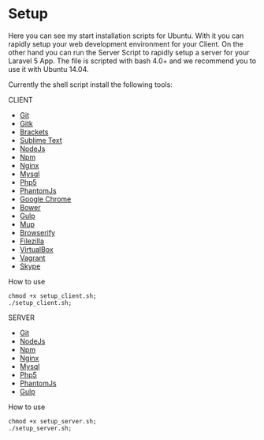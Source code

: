 Setup
======

Here you can see my start installation scripts for Ubuntu. With it you can rapidly setup your web development environment for your Client. On the other hand you can run the Server Script to rapidly setup a server for your Laravel 5 App. The file is scripted with bash 4.0+ and we recommend you to use it with Ubuntu 14.04.

Currently the shell script install the following tools:

CLIENT

- [Git](http://git-scm.com/)
- [Gitk](http://git-scm.com/docs/gitk)
- [Brackets](http://brackets.io/)
- [Sublime Text](http://www.sublimetext.com/3)
- [NodeJs](http://nodejs.org/)
- [Npm](https://www.npmjs.com/)
- [Nginx](http://nginx.org/)
- [Mysql](http://www.mysql.com/)
- [Php5](http://php.net/)
- [PhantomJs](http://phantomjs.org/)
- [Google Chrome](http://www.google.com/chrome/)
- [Bower](http://bower.io/)
- [Gulp](http://gulpjs.com/)
- [Mup](https://github.com/arunoda/meteor-up)
- [Browserify](http://browserify.org/)
- [Filezilla](https://filezilla-project.org/)
- [VirtualBox](https://www.virtualbox.org/)
- [Vagrant](https://www.vagrantup.com/)
- [Skype](http://www.skype.com/)

How to use

```shell
chmod +x setup_client.sh;
./setup_client.sh;
```

SERVER

- [Git](http://git-scm.com/)
- [NodeJs](http://nodejs.org/)
- [Npm](https://www.npmjs.com/)
- [Nginx](http://nginx.org/)
- [Mysql](http://www.mysql.com/)
- [Php5](http://php.net/)
- [PhantomJs](http://phantomjs.org/)
- [Gulp](http://gulpjs.com/)

How to use

```shell
chmod +x setup_server.sh;
./setup_server.sh;
```
